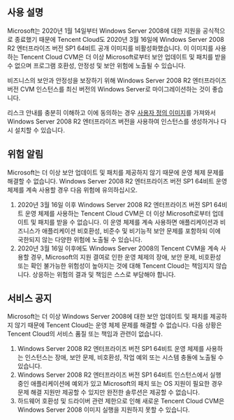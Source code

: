 ## 사용 설명
Microsoft는 2020년 1월 14일부터 Windows Server 2008에 대한 지원을 공식적으로 종료했기 때문에 Tencent Cloud도 2020년 3월 16일에 Windows Server 2008 R2 엔터프라이즈 버전 SP1 64비트 공개 이미지를 비활성화했습니다. 이 이미지를 사용하는 Tencent Cloud CVM은 더 이상 Microsoft로부터 보안 업데이트 및 패치를 받을 수 없으며 프로그램 호환성, 안정성 및 보안 위험에 노출될 수 있습니다.

비즈니스의 보안과 안정성을 보장하기 위해 Windows Server 2008 R2 엔터프라이즈 버전 CVM 인스턴스를 최신 버전의 Windows Server로 마이그레이션하는 것이 좋습니다.

리스크 안내를 충분히 이해하고 이에 동의하는 경우 [사용자 정의 이미지](https://intl.cloud.tencent.com/document/product/213/4942)를 가져와서 Windows Server 2008 R2 엔터프라이즈 버전을 사용하여 인스턴스를 생성하거나 다시 설치할 수 있습니다.

## 위험 알림
Microsoft는 더 이상 보안 업데이트 및 패치를 제공하지 않기 때문에 운영 체제 문제를 해결할 수 없습니다. Windows Server 2008 R2 엔터프라이즈 버전 SP1 64비트 운영 체제를 계속 사용할 경우 다음 위험에 유의하십시오.
1. 2020년 3월 16일 이후 Windows Server 2008 R2 엔터프라이즈 버전 SP1 64비트 운영 체제를 사용하는 Tencent Cloud CVM은 더 이상 Microsoft로부터 업데이트 및 패치를 받을 수 없습니다. 이 운영 체제를 계속 사용하면 애플리케이션과 비즈니스가 애플리케이션 비호환성, 비준수 및 비기능적 보안 문제를 포함하되 이에 국한되지 않는 다양한 위험에 노출될 수 있습니다.
2. 2020년 3월 16일 이후에도 Windows Server 2008의 Tencent CVM을 계속 사용할 경우, Microsoft의 지원 결여로 인한 운영 체제의 장애, 보안 문제, 비호환성 또는 확인 불가능한 위험성이 높아지는 것에 대해 Tencent Cloud는 책임지지 않습니다. 상응하는 위험의 결과 및 책임은 스스로 부담해야 합니다.

## 서비스 공지
Microsoft는 더 이상 Windows Server 2008에 대한 보안 업데이트 및 패치를 제공하지 않기 때문에 Tencent Cloud는 운영 체제 문제를 해결할 수 없습니다. 다음 상황은 Tencent Cloud의 서비스 품질 또는 책임과 관련이 없습니다.
1. Windows Server 2008 R2 엔터프라이즈 버전 SP1 64비트 운영 체제를 사용하는 인스턴스는 장애, 보안 문제, 비호환성, 작업 예외 또는 시스템 충돌에 노출될 수 있습니다.
2. Windows Server 2008 R2 엔터프라이즈 버전 SP1 64비트 인스턴스에서 실행 중인 애플리케이션에 예외가 있고 Microsoft의 패치 또는 OS 지원이 필요한 경우 문제 해결 지원만 제공할 수 있지만 완전한 솔루션은 제공할 수 없습니다.
3. 하드웨어 호환성 및 드라이버 관련 제한으로 인해 새로운 Tencent Cloud CVM은 Windows Server 2008 이미지 실행을 지원하지 못할 수 있습니다.

